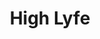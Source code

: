 ---
ee_id: '4251'
site: '1'
type: '2'
long_id: 2015-001 High Lyfe
url: 2015-001-high-lyfe
title: High Lyfe
year: '2015'
medium: Foam pool noodles, one The Broodle, sweatband, tube-socks, tailored Hooters
  sweatpant leg, Coors Light beer can, tailored legging
commission:
dims: 140 cm x variable width x variable depth
pitch:
ps:
live_url:
related:
youtube:
imgs: high-lyfe-2015-001-full-database-JH.jpg,high-lyfe-2015-001-detail-2-database-JH.jpg,high-lyfe-2015-001-detail-1-database-JH.jpg
subheading:
display_year: '2015'
download:
add_credit:
add_credits:
related_code:
layout: things-i-made
---